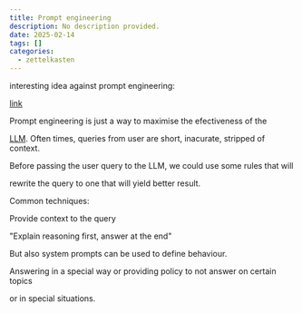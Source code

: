 ```yaml
---
title: Prompt engineering
description: No description provided.
date: 2025-02-14
tags: []
categories:
  - zettelkasten
---
```


interesting idea against prompt engineering:

[link](https://www.removepaywall.com/search?url=https://medium.com/aiguys/prompt-engineering-is-dead-dspy-is-new-paradigm-for-prompting-c80ba3fc4896)

Prompt engineering is just a way to maximise the efectiveness of the

[LLM](LLM.md). Often times, queries from user are short, inacurate, stripped of context.

Before passing the user query to the LLM, we could use some rules that will 

rewrite the query to one that will yield better result.

Common techniques:

Provide context to the query

"Explain reasoning first, answer at the end"

But also system prompts can be used to define behaviour.

Answering in a special way or providing policy to not answer on certain topics

or in special situations.
